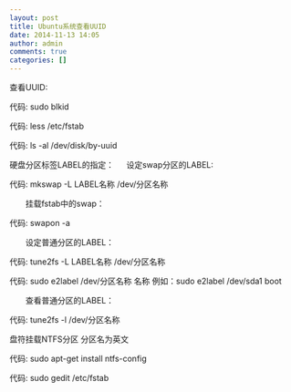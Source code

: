 ```yaml
---
layout: post
title: Ubuntu系统查看UUID
date: 2014-11-13 14:05
author: admin
comments: true
categories: []
---
```

查看UUID:

代码:
sudo blkid

代码:
less /etc/fstab

代码:
ls -al /dev/disk/by-uuid

硬盘分区标签LABEL的指定：
　 设定swap分区的LABEL:

代码:
mkswap -L LABEL名称 /dev/分区名称

　　挂载fstab中的swap：

代码:
swapon -a

　　设定普通分区的LABEL：

代码:
tune2fs -L LABEL名称 /dev/分区名称

代码:
sudo e2label /dev/分区名称 名称 例如：sudo e2label /dev/sda1 boot

　　查看普通分区的LABEL：
 
代码:
tune2fs -l /dev/分区名称



盘符挂载NTFS分区 分区名为英文

代码:
sudo apt-get install ntfs-config

代码:
sudo gedit /etc/fstab
